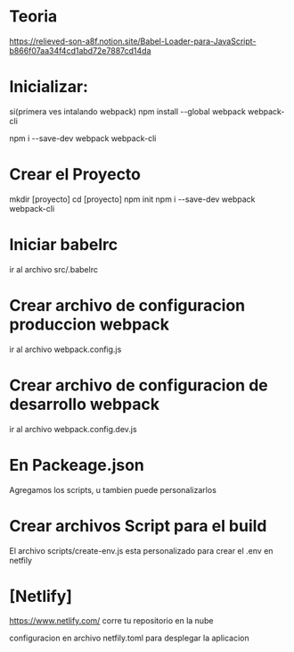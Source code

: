 # Teoria 
https://relieved-son-a8f.notion.site/Babel-Loader-para-JavaScript-b866f07aa34f4cd1abd72e7887cd14da


# Inicializar:

si(primera ves intalando webpack)
    npm install --global webpack webpack-cli

npm i --save-dev webpack webpack-cli

# Crear el Proyecto
mkdir [proyecto] 
cd [proyecto]
npm init
npm i --save-dev webpack webpack-cli

# Iniciar babelrc
ir al archivo src/.babelrc

# Crear archivo de configuracion produccion webpack
ir al archivo webpack.config.js

# Crear archivo de configuracion de desarrollo webpack
ir al archivo webpack.config.dev.js

# En Packeage.json
Agregamos los scripts, u tambien puede personalizarlos

# Crear archivos Script para el build
El archivo scripts/create-env.js esta personalizado para crear el .env en netfily

# [Netlify] 
https://www.netlify.com/
corre tu repositorio en la nube 

configuracion en archivo netfily.toml para desplegar la aplicacion 
